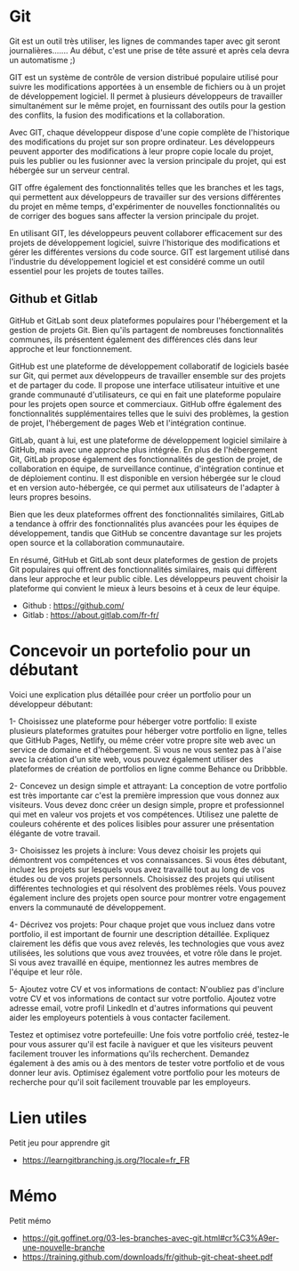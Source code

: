 # Git

Git est un outil très utiliser, les lignes de commandes taper avec git seront journalières.......
Au début, c'est une prise de tête assuré et après cela devra un automatisme ;)

GIT est un système de contrôle de version distribué populaire utilisé pour suivre les modifications apportées à un ensemble de fichiers ou à un projet de développement logiciel. Il permet à plusieurs développeurs de travailler simultanément sur le même projet, en fournissant des outils pour la gestion des conflits, la fusion des modifications et la collaboration.

Avec GIT, chaque développeur dispose d'une copie complète de l'historique des modifications du projet sur son propre ordinateur. Les développeurs peuvent apporter des modifications à leur propre copie locale du projet, puis les publier ou les fusionner avec la version principale du projet, qui est hébergée sur un serveur central.

GIT offre également des fonctionnalités telles que les branches et les tags, qui permettent aux développeurs de travailler sur des versions différentes du projet en même temps, d'expérimenter de nouvelles fonctionnalités ou de corriger des bogues sans affecter la version principale du projet.

En utilisant GIT, les développeurs peuvent collaborer efficacement sur des projets de développement logiciel, suivre l'historique des modifications et gérer les différentes versions du code source. GIT est largement utilisé dans l'industrie du développement logiciel et est considéré comme un outil essentiel pour les projets de toutes tailles.

## Github et Gitlab

GitHub et GitLab sont deux plateformes populaires pour l'hébergement et la gestion de projets Git. Bien qu'ils partagent de nombreuses fonctionnalités communes, ils présentent également des différences clés dans leur approche et leur fonctionnement.

GitHub est une plateforme de développement collaboratif de logiciels basée sur Git, qui permet aux développeurs de travailler ensemble sur des projets et de partager du code. Il propose une interface utilisateur intuitive et une grande communauté d'utilisateurs, ce qui en fait une plateforme populaire pour les projets open source et commerciaux. GitHub offre également des fonctionnalités supplémentaires telles que le suivi des problèmes, la gestion de projet, l'hébergement de pages Web et l'intégration continue.

GitLab, quant à lui, est une plateforme de développement logiciel similaire à GitHub, mais avec une approche plus intégrée. En plus de l'hébergement Git, GitLab propose également des fonctionnalités de gestion de projet, de collaboration en équipe, de surveillance continue, d'intégration continue et de déploiement continu. Il est disponible en version hébergée sur le cloud et en version auto-hébergée, ce qui permet aux utilisateurs de l'adapter à leurs propres besoins.

Bien que les deux plateformes offrent des fonctionnalités similaires, GitLab a tendance à offrir des fonctionnalités plus avancées pour les équipes de développement, tandis que GitHub se concentre davantage sur les projets open source et la collaboration communautaire.

En résumé, GitHub et GitLab sont deux plateformes de gestion de projets Git populaires qui offrent des fonctionnalités similaires, mais qui diffèrent dans leur approche et leur public cible. Les développeurs peuvent choisir la plateforme qui convient le mieux à leurs besoins et à ceux de leur équipe.

- Github : https://github.com/
- Gitlab : https://about.gitlab.com/fr-fr/

# Concevoir un portefolio pour un débutant

Voici une explication plus détaillée pour créer un portfolio pour un développeur débutant:

1- Choisissez une plateforme pour héberger votre portfolio: Il existe plusieurs plateformes gratuites pour héberger votre portfolio en ligne, telles que GitHub Pages, Netlify, ou même créer votre propre site web avec un service de domaine et d'hébergement. Si vous ne vous sentez pas à l'aise avec la création d'un site web, vous pouvez également utiliser des plateformes de création de portfolios en ligne comme Behance ou Dribbble.

2- Concevez un design simple et attrayant: La conception de votre portfolio est très importante car c'est la première impression que vous donnez aux visiteurs. Vous devez donc créer un design simple, propre et professionnel qui met en valeur vos projets et vos compétences. Utilisez une palette de couleurs cohérente et des polices lisibles pour assurer une présentation élégante de votre travail.

3- Choisissez les projets à inclure: Vous devez choisir les projets qui démontrent vos compétences et vos connaissances. Si vous êtes débutant, incluez les projets sur lesquels vous avez travaillé tout au long de vos études ou de vos projets personnels. Choisissez des projets qui utilisent différentes technologies et qui résolvent des problèmes réels. Vous pouvez également inclure des projets open source pour montrer votre engagement envers la communauté de développement.

4- Décrivez vos projets: Pour chaque projet que vous incluez dans votre portfolio, il est important de fournir une description détaillée. Expliquez clairement les défis que vous avez relevés, les technologies que vous avez utilisées, les solutions que vous avez trouvées, et votre rôle dans le projet. Si vous avez travaillé en équipe, mentionnez les autres membres de l'équipe et leur rôle.

5- Ajoutez votre CV et vos informations de contact: N'oubliez pas d'inclure votre CV et vos informations de contact sur votre portfolio. Ajoutez votre adresse email, votre profil LinkedIn et d'autres informations qui peuvent aider les employeurs potentiels à vous contacter facilement.

Testez et optimisez votre portefeuille: Une fois votre portfolio créé, testez-le pour vous assurer qu'il est facile à naviguer et que les visiteurs peuvent facilement trouver les informations qu'ils recherchent. Demandez également à des amis ou à des mentors de tester votre portfolio et de vous donner leur avis. Optimisez également votre portfolio pour les moteurs de recherche pour qu'il soit facilement trouvable par les employeurs.

# Lien utiles

Petit jeu pour apprendre git

- https://learngitbranching.js.org/?locale=fr_FR

# Mémo

Petit mémo

- https://git.goffinet.org/03-les-branches-avec-git.html#cr%C3%A9er-une-nouvelle-branche
- https://training.github.com/downloads/fr/github-git-cheat-sheet.pdf
